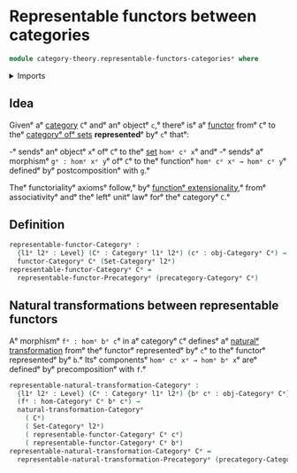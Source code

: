 # Representable functors between categories

```agda
module category-theory.representable-functors-categoriesᵉ where
```

<details><summary>Imports</summary>

```agda
open import category-theory.categoriesᵉ
open import category-theory.functors-categoriesᵉ
open import category-theory.natural-transformations-functors-categoriesᵉ
open import category-theory.representable-functors-precategoriesᵉ

open import foundation.category-of-setsᵉ
open import foundation.universe-levelsᵉ
```

</details>

## Idea

Givenᵉ aᵉ [category](category-theory.categories.mdᵉ) `C`ᵉ andᵉ anᵉ objectᵉ `c`,ᵉ thereᵉ
isᵉ aᵉ [functor](category-theory.functors-categories.mdᵉ) fromᵉ `C`ᵉ to theᵉ
[categoryᵉ ofᵉ sets](foundation.category-of-sets.mdᵉ) **represented**ᵉ byᵉ `c`ᵉ thatᵉ:

-ᵉ sendsᵉ anᵉ objectᵉ `x`ᵉ ofᵉ `C`ᵉ to theᵉ [set](foundation-core.sets.mdᵉ) `homᵉ cᵉ x`ᵉ andᵉ
-ᵉ sendsᵉ aᵉ morphismᵉ `gᵉ : homᵉ xᵉ y`ᵉ ofᵉ `C`ᵉ to theᵉ functionᵉ `homᵉ cᵉ xᵉ → homᵉ cᵉ y`ᵉ
  definedᵉ byᵉ postcompositionᵉ with `g`.ᵉ

Theᵉ functorialityᵉ axiomsᵉ follow,ᵉ byᵉ
[functionᵉ extensionality](foundation.function-extensionality.md),ᵉ fromᵉ
associativityᵉ andᵉ theᵉ leftᵉ unitᵉ lawᵉ forᵉ theᵉ categoryᵉ `C`.ᵉ

## Definition

```agda
representable-functor-Categoryᵉ :
  {l1ᵉ l2ᵉ : Level} (Cᵉ : Categoryᵉ l1ᵉ l2ᵉ) (cᵉ : obj-Categoryᵉ Cᵉ) →
  functor-Categoryᵉ Cᵉ (Set-Categoryᵉ l2ᵉ)
representable-functor-Categoryᵉ Cᵉ =
  representable-functor-Precategoryᵉ (precategory-Categoryᵉ Cᵉ)
```

## Natural transformations between representable functors

Aᵉ morphismᵉ `fᵉ : homᵉ bᵉ c`ᵉ in aᵉ categoryᵉ `C`ᵉ definesᵉ aᵉ
[naturalᵉ transformation](category-theory.natural-transformations-functors-categories.mdᵉ)
fromᵉ theᵉ functorᵉ representedᵉ byᵉ `c`ᵉ to theᵉ functorᵉ representedᵉ byᵉ `b`.ᵉ Itsᵉ
componentsᵉ `homᵉ cᵉ xᵉ → homᵉ bᵉ x`ᵉ areᵉ definedᵉ byᵉ precompositionᵉ with `f`.ᵉ

```agda
representable-natural-transformation-Categoryᵉ :
  {l1ᵉ l2ᵉ : Level} (Cᵉ : Categoryᵉ l1ᵉ l2ᵉ) {bᵉ cᵉ : obj-Categoryᵉ Cᵉ}
  (fᵉ : hom-Categoryᵉ Cᵉ bᵉ cᵉ) →
  natural-transformation-Categoryᵉ
    ( Cᵉ)
    ( Set-Categoryᵉ l2ᵉ)
    ( representable-functor-Categoryᵉ Cᵉ cᵉ)
    ( representable-functor-Categoryᵉ Cᵉ bᵉ)
representable-natural-transformation-Categoryᵉ Cᵉ =
  representable-natural-transformation-Precategoryᵉ (precategory-Categoryᵉ Cᵉ)
```